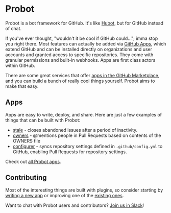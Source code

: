 # Probot

Probot is a bot framework for GitHub. It's like [Hubot](https://hubot.github.com/), but for GitHub instead of chat.

If you've ever thought, "wouldn't it be cool if GitHub could…"; imma stop you right there. Most features can actually be added via [GitHub Apps](https://developer.github.com/apps/), which extend GitHub and can be installed directly on organizations and user accounts and granted access to specific repositories. They come with granular permissions and built-in webhooks. Apps are first class actors within GitHub.

There are some great services that offer [apps in the GitHub Marketplace](https://github.com/marketplace), and you can build a bunch of really cool things yourself. Probot aims to make that easy.

## Apps

Apps are easy to write, deploy, and share. Here are just a few examples of things that can be built with Probot:

- [stale](https://github.com/probot/stale) - closes abandoned issues after a period of inactivity.
- [owners](https://github.com/probot/owners) - @mentions people in Pull Requests based on contents of the OWNERS file
- [configurer](https://github.com/probot/configurer) - syncs repository settings defined in `.github/config.yml` to GitHub, enabling Pull Requests for repository settings.

Check out [all Probot apps](https://github.com/search?q=topic%3Aprobot-app&type=Repositories).

## Contributing

Most of the interesting things are built with plugins, so consider starting by [writing a new app](docs/) or improving one of the [existing ones](https://github.com/search?q=topic%3Aprobot-app&type=Repositories).

Want to chat with Probot users and contributors? [Join us in Slack](https://probot-slackin.herokuapp.com/)!

